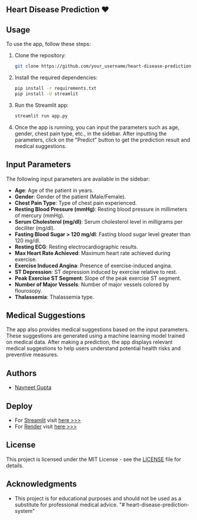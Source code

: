 ## Heart Disease Prediction ❤️

## Usage

To use the app, follow these steps:

1. Clone the repository:

   ```bash
   git clone https://github.com/your_username/heart-disease-prediction-app.git
   ```

2. Install the required dependencies:

   ```bash
   pip install -r requirements.txt
   pip install -U streamlit
   ```

3. Run the Streamlit app:

   ```bash
   streamlit run app.py
   ```

4. Once the app is running, you can input the parameters such as age, gender, chest pain type, etc., in the sidebar. After inputting the parameters, click on the "Predict" button to get the prediction result and medical suggestions.

## Input Parameters

The following input parameters are available in the sidebar:

- **Age**: Age of the patient in years.
- **Gender**: Gender of the patient (Male/Female).
- **Chest Pain Type**: Type of chest pain experienced.
- **Resting Blood Pressure (mmHg)**: Resting blood pressure in millimeters of mercury (mmHg).
- **Serum Cholesterol (mg/dl)**: Serum cholesterol level in milligrams per deciliter (mg/dl).
- **Fasting Blood Sugar > 120 mg/dl**: Fasting blood sugar level greater than 120 mg/dl.
- **Resting ECG**: Resting electrocardiographic results.
- **Max Heart Rate Achieved**: Maximum heart rate achieved during exercise.
- **Exercise Induced Angina**: Presence of exercise-induced angina.
- **ST Depression**: ST depression induced by exercise relative to rest.
- **Peak Exercise ST Segment**: Slope of the peak exercise ST segment.
- **Number of Major Vessels**: Number of major vessels colored by flourosopy.
- **Thalassemia**: Thalassemia type.

## Medical Suggestions

The app also provides medical suggestions based on the input parameters. These suggestions are generated using a machine learning model trained on medical data. After making a prediction, the app displays relevant medical suggestions to help users understand potential health risks and preventive measures.

## Authors

- [Navneet Gupta](https://github.com/navneetguptacse)

## Deploy

- For [Streamlit](https://streamlit.io/) visit [here >>>]()
- For [Render](https://render.com/) visit [here >>>](https://heartility.onrender.com/)

## License

This project is licensed under the MIT License - see the [LICENSE](LICENSE) file for details.

## Acknowledgments

- This project is for educational purposes and should not be used as a substitute for professional medical advice.
  "# heart-disease-prediction-system"
